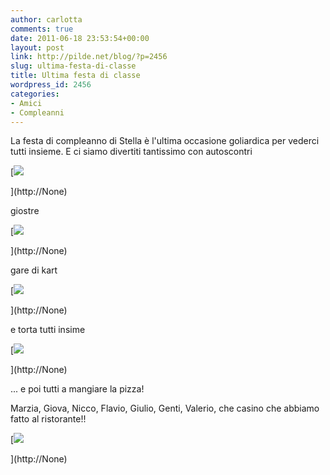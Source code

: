 ```yaml
---
author: carlotta
comments: true
date: 2011-06-18 23:53:54+00:00
layout: post
link: http://pilde.net/blog/?p=2456
slug: ultima-festa-di-classe
title: Ultima festa di classe
wordpress_id: 2456
categories:
- Amici
- Compleanni
---
```


La festa di compleanno di Stella è l'ultima occasione goliardica per vederci tutti insieme. E ci siamo divertiti tantissimo con autoscontri

[![]({{baseurl}}/uploads/2011/06/autoscontri.jpg)


](http://None)




giostre

[![]({{baseurl}}/uploads/2011/06/barchetta_giostre.jpg)


](http://None)




gare di kart

[![]({{baseurl}}/uploads/2011/06/mati_kart.jpg)


](http://None)




e torta tutti insime

[![]({{baseurl}}/uploads/2011/06/torta_stella.jpg)


](http://None)




... e poi tutti a mangiare la pizza!

Marzia, Giova, Nicco, Flavio, Giulio, Genti, Valerio, che casino che abbiamo fatto al ristorante!!

[![]({{baseurl}}/uploads/2011/06/pizza.jpg)


](http://None)



